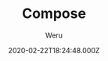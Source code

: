 ---
title: Compose
github: https://github.com/onweru/compose
demo: https://docs.neuralvibes.com
author: Weru
date: 2020-02-22T18:24:48.000Z
ssg:
  - Hugo
cms:
  - Forestry
description: >-
  A hugo theme for documentation sites. It's inspired by
  https://forestry.io/docs/welcome/
draft: true
publish_date: '2020-01-28T20:17:23Z'
update_date: '2022-06-13T19:21:36Z'
github_star: 191
github_fork: 71
---